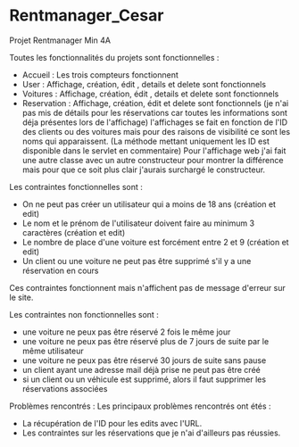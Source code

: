 # Rentmanager_Cesar
Projet Rentmanager Min 4A

Toutes les fonctionnalités du projets sont fonctionnelles :

- Accueil : Les trois compteurs fonctionnent
- User : Affichage, création, édit , details et delete sont fonctionnels
- Voitures : Affichage, création, édit , details et delete sont fonctionnels
- Reservation : Affichage, création, édit et delete sont fonctionnels (je n'ai pas mis de détails pour les réservations car toutes les informations sont déja présentes lors de l'affichage) l'affichages se fait en fonction de l'ID des clients ou des voitures mais pour des raisons de visibilité ce sont les noms qui apparaissent. (La méthode mettant uniquement les ID est disponible dans le servlet en commentaire)
Pour l'affichage web j'ai fait une autre classe avec un autre constructeur pour montrer la différence mais pour que ce soit plus clair j'aurais surchargé le constructeur.


Les contraintes fonctionnelles sont  : 

- On ne peut pas créer un utilisateur qui a moins de 18 ans (création et edit)
- Le nom et le prénom de l'utilisateur doivent faire au minimum 3 caractères (création et edit)
- Le nombre de place d'une voiture est forcément entre 2 et 9 (création et edit)
- Un client ou une voiture ne peut pas être supprimé s'il y a une réservation en cours

Ces contraintes fonctionnent mais n'affichent pas de message d'erreur sur le site.




Les contraintes non fonctionnelles sont  :

- une voiture ne peux pas être réservé 2 fois le même jour
- une voiture ne peux pas être réservé plus de 7 jours de suite par le même utilisateur
- une voiture ne peux pas être réservé 30 jours de suite sans pause
- un client ayant une adresse mail déjà prise ne peut pas être créé
- si un client ou un véhicule est supprimé, alors il faut supprimer les réservations associées



Problèmes rencontrés :
Les principaux problèmes rencontrés ont étés :
- La récupération de l'ID pour les edits avec l'URL.
- Les contraintes sur les réservations que je n'ai d'ailleurs pas réussies.
